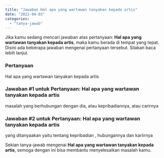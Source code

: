 ```yaml
---
title: "Jawaban Hal apa yang wartawan tanyakan kepada artis"
date: "2022-04-03"
categories: 
  - "tanya-jawab"
---
```


Jika kamu sedang mencari jawaban atas pertanyaan: **Hal apa yang wartawan tanyakan kepada artis**, maka kamu berada di tempat yang tepat. Disini ada beberapa jawaban mengenai pertanyaan tersebut. Silakan baca lebih lanjut.

### Pertanyaan

Hal apa yang wartawan tanyakan kepada artis

### Jawaban #1 untuk Pertanyaan: Hal apa yang wartawan tanyakan kepada artis

masalah yang berhubungan dengan dia, atau kepribadiannya, atau carirnya

### Jawaban #2 untuk Pertanyaan: Hal apa yang wartawan tanyakan kepada artis

yang ditanyaakan yaitu tentang kepribadian , hubungannya dan kariirnya

Sekian tanya-jawab mengenai **Hal apa yang wartawan tanyakan kepada artis**, semoga dengan ini bisa membantu menyelesaikan masalah kamu.
